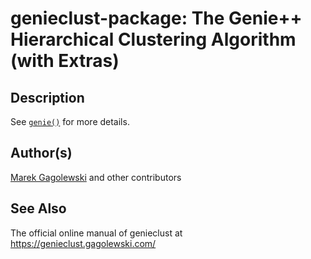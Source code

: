 # genieclust-package: The Genie++ Hierarchical Clustering Algorithm (with Extras)

## Description

See [`genie()`](gclust.md) for more details.

## Author(s)

[Marek Gagolewski](https://www.gagolewski.com/) and other contributors

## See Also

The official online manual of <span class="pkg">genieclust</span> at <https://genieclust.gagolewski.com/>
